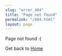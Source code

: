 ```yaml
---
slug: "error_404"
title: "Page not found"
permalink: "/404.html"
layout: page
---
```


Page not found :(

Get back to <a href="{{site.baseurl}}">Home</a>
